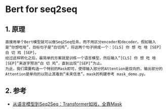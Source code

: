 # Bert for seq2seq

## 1. 原理
```
直接用单个Bert模型就可以做Seq2Seq任务，而不用区分encoder和decoder。假如输入是“你想吃啥”，目标句子是“白切鸡”，将这两个句子拼成一个：[CLS] 你 想 吃 啥 [SEP] 白 切 鸡 [SEP]。
经过这样转化之后，最简单的方案就是训练一个语言模型，然后输入“[CLS] 你 想 吃 啥 [SEP]”来逐字预测“白 切 鸡”，直到出现“[SEP]”为止。
为此，我们需要构造一个特别的Mask即可，使得输入部分的Attention是双向的，输出部分的Attention是单向的以防止其看到“未来信息”。mask的构建参考 mask_demo.py。
```

## 2. 参考
- [从语言模型到Seq2Seq：Transformer如戏，全靠Mask](https://kexue.fm/archives/6933)